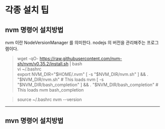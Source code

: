 # 각종 설치 팁

## nvm 명령어 설치방법

nvm 이란 NodeVersionManager 를 의미한다.
nodejs 의 버전을 관리해주는 프로그램이다.

> wget -qO- https://raw.githubusercontent.com/nvm-sh/nvm/v0.35.2/install.sh | bash   
> vi ~/.bashrc   
export NVM_DIR="$HOME/.nvm"
[ -s "$NVM_DIR/nvm.sh" ] && \. "$NVM_DIR/nvm.sh"  # This loads nvm
[ -s "$NVM_DIR/bash_completion" ] && \. "$NVM_DIR/bash_completion"  # This loads nvm bash_completion
   
> source ~/.bashrc
> nvm --version

---
## mvn 명령어 설치방법



